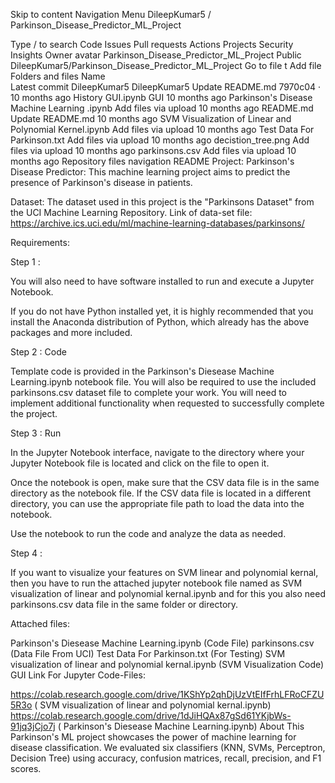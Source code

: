 Skip to content
Navigation Menu
DileepKumar5
/
Parkinson_Disease_Predictor_ML_Project

Type / to search
Code
Issues
Pull requests
Actions
Projects
Security
Insights
Owner avatar
Parkinson_Disease_Predictor_ML_Project
Public
DileepKumar5/Parkinson_Disease_Predictor_ML_Project
Go to file
t
Add file
Folders and files
Name		
Latest commit
DileepKumar5
DileepKumar5
Update README.md
7970c04
 · 
10 months ago
History
GUI.ipynb
GUI
10 months ago
Parkinson's Disease Machine Learning .ipynb
Add files via upload
10 months ago
README.md
Update README.md
10 months ago
SVM Visualization of Linear and Polynomial Kernel.ipynb
Add files via upload
10 months ago
Test Data For Parkinson.txt
Add files via upload
10 months ago
decistion_tree.png
Add files via upload
10 months ago
parkinsons.csv
Add files via upload
10 months ago
Repository files navigation
README
Project: Parkinson's Disease Predictor: This machine learning project aims to predict the presence of Parkinson's disease in patients.

Dataset: The dataset used in this project is the "Parkinsons Dataset" from the UCI Machine Learning Repository. Link of data-set file: https://archive.ics.uci.edu/ml/machine-learning-databases/parkinsons/

Requirements:

Step 1 :

You will also need to have software installed to run and execute a Jupyter Notebook.

If you do not have Python installed yet, it is highly recommended that you install the Anaconda distribution of Python, which already has the above packages and more included.

Step 2 : Code

Template code is provided in the Parkinson's Diesease Machine Learning.ipynb notebook file. You will also be required to use the included parkinsons.csv dataset file to complete your work. You will need to implement additional functionality when requested to successfully complete the project.

Step 3 : Run

In the Jupyter Notebook interface, navigate to the directory where your Jupyter Notebook file is located and click on the file to open it.

Once the notebook is open, make sure that the CSV data file is in the same directory as the notebook file. If the CSV data file is located in a different directory, you can use the appropriate file path to load the data into the notebook.

Use the notebook to run the code and analyze the data as needed.

Step 4 :

If you want to visualize your features on SVM linear and polynomial kernal, then you have to run the attached jupyter notebook file named as SVM visualization of linear and polynomial kernal.ipynb and for this you also need parkinsons.csv data file in the same folder or directory.

Attached files:

Parkinson's Diesease Machine Learning.ipynb (Code File)
parkinsons.csv (Data File From UCI)
Test Data For Parkinson.txt (For Testing)
SVM visualization of linear and polynomial kernal.ipynb (SVM Visualization Code)
GUI
Link For Jupyter Code-Files:

https://colab.research.google.com/drive/1KShYp2qhDjUzVtEIfFrhLFRoCFZU5R3o ( SVM visualization of linear and polynomial kernal.ipynb)
https://colab.research.google.com/drive/1dJiHQAx87gSd61YKjbWs-91jq3jCjo7j ( Parkinson's Diesease Machine Learning.ipynb)
About
This Parkinson's ML project showcases the power of machine learning for disease classification. We evaluated six classifiers (KNN, SVMs, Perceptron, Decision Tree) using accuracy, confusion matrices, recall, precision, and F1 scores.

